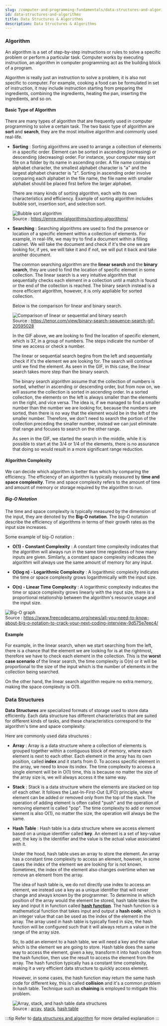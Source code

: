 ```yaml
---
slug: /computer-and-programming-fundamentals/data-structures-and-algorithms
id: data-structures-and-algorithms
title: Data Structures & Algorithms
description: Data Structures & Algorithms
---
```


### Algorithm

An algorithm is a set of step-by-step instructions or rules to solve a specific problem or perform a particular task. Computer works by executing instruction, an algorithm in computer programming act as the building block of a program.

Algorithm is really just an instruction to solve a problem, it is also not specific to computer. For example, cooking a food can be formulated in set of instruction, it may include instruction starting from preparing the ingredients, combining the ingredients, heating the pan, inserting the ingredients, and so on.

#### Basic Type of Algorithm

There are many types of algorithm that are frequently used in computer programming to solve a certain task. The two basic type of algorithm are **sort** and **search**, they are the most intuitive algorithm and commonly used real-life.

- **Sorting** : Sorting algorithms are used to arrange a collection of elements in a specific order. Element can be sorted in ascending (increasing) or descending (decreasing) order. For instance, your computer may sort file on a folder by its name in ascending order. A file name contains alphabet character, the smallest alphabet character is "a" and the largest alphabet character is "z". Sorting in ascending order involve comparing each alphabet in the file name, the file name with smaller alphabet should be placed first before the larger alphabet.

  There are many kinds of sorting algorithm, each with its own characteristics and efficiency. Example of sorting algorithm includes bubble sort, insertion sort, and selection sort.

  ![Bubble sort algorithm](./bubble-sort.gif)  
   Source : https://emre.me/algorithms/sorting-algorithms/

- **Searching** : Searching algorithms are used to find the presence or location of a specific element within a collection of elements. For example, in real-life, we may try to find a document within a filling cabinet. We will take the document and check if it's the one we are looking for, if yes, we will take it and if not, we will put it back and take another document.

  The common searching algorithm are the **linear search** and the **binary search**, they are used to find the location of specific element in some collection. The linear search is a very intuitive algorithm that sequentially checks each element in a collection until a match is found or the end of the collection is reached. The binary search instead is a more efficient algorithm, however, it is only appliable for sorted collection.

  Below is the comparison for linear and binary search.

  ![Comparison of linear or sequential and binary search](./search-algorithm-comparison.gif)  
   Source : https://tenor.com/view/binary-search-sequence-search-gif-20595028

  In the GIF above, we are looking to find the location of specific element, which is 37, in a group of numbers. The steps indicate the number of time we access or check a number.

  The linear or sequential search begins from the left and sequentially check if it's the element we are looking for. The search will continue until we find the element. As seen in the GIF, in this case, the linear search takes more step than the binary search.

  The binary search algorithm assume that the collection of numbers is sorted, whether in ascending or descending order, but from now on, we will assume the collection is sorted in ascending order. In a sorted collection, the elements on the left is always smaller than the elements on the right, and vice versa. The idea is, if we managed to find a smaller number than the number we are looking for, because the numbers are sorted, then there is no way that the element would be in the left of the smaller number. Therefore, we don't need to search the portion of the collection preceding the smaller number, instead we can just eliminate that range and focuses to search on the other range.

  As seen in the GIF, we started the search in the middle, while it is possible to start at the 3/4 or 1/4 of the elements, there is no assurance that doing so would result in a more significant range reduction.

#### Algorithm Complexity

We can decide which algorithm is better than which by comparing the efficiency. The efficiency of an algorithm is typically measured by **time and space complexity**. Time and space complexity refers to the amount of time and amount of memory or storage required by the algorithm to run.

##### Big-O Notation

The time and space complexity is typically measured by the dimension of the input, they are denoted by the **Big-O notation**. The big-O notation describe the efficiency of algorithms in terms of their growth rates as the input size increases.

Some example of big-O notation :

- **O(1) - Constant Complexity** : A constant time complexity indicates that the algorithm will always run in the same time regardless of how many inputs are given. Similarly, a constant space complexity indicates the algorithm will always use the same amount of memory for any input.

- **O(log n) - Logarithmic Complexity** : A logarithmic complexity indicates the time or space complexity grows logarithmically with the input size.

- **O(n) - Linear Time Complexity** : A logarithmic complexity indicates the time or space complexity grows linearly with the input size, there is a proportional relationship between the algorithm's resource usage and the input size.

![Big-O graph](./big-o.png)  
Source : https://www.freecodecamp.org/news/all-you-need-to-know-about-big-o-notation-to-crack-your-next-coding-interview-9d575e7eec4/

#### Example

For example, in the linear search, when we start searching from the left, there is a chance that the element we are looking for is at the rightmost, therefore we have to check each element in the collection. This is the **worst case scenario** of the linear search, the time complexity is O(n) or it will be proportional to the size of the input which is the number of elements in the collection being searched.

On the other hand, the linear search algorithm require no extra memory, making the space complexity is O(1).

### Data Structures

**Data Structures** are specialized formats of storage used to store data efficiently. Each data structure has different characteristics that are suited for different kinds of tasks, and these characteristics correspond to the algorithm's time and space complexity.

Here are commonly used data structures :

- **Array** : Array is a data structure where a collection of elements is grouped together within a contiguous block of memory, where each element is next to each other. Each element in the array has its own position, called **index** and it starts from 0. To access specific element in the array, we need to know its index. The time complexity to access a single element will be in O(1) time, this is because no matter the size of the array size is, we will always access it the same way.

- **Stack** : Stack is a data structure where the elements are stacked on top of each other. It follows the Last-In-First-Out (LIFO) principle, where element can be added or removed only from the top of the stack. The operation of adding element is often called "push" and the operation of removing element is called "pop". The time complexity to add or remove element is also O(1), no matter the size, the operation will always be the same.

- **Hash Table** : Hash table is a data structure where we access element based on a unique identifier called **key**. An element is a set of key-value pair, the key is the identifier and the value is the actual value associated with it.

  Under the hood, hash table uses an array to store the element. An array has a constant time complexity to access an element, however, in some cases the index of the element we are looking for is not known. Sometimes, the index of the element also changes overtime when we remove an element from the array.

  The idea of hash table is, we do not directly use index to access an element, we instead use a key as a unique identifier that will never change and always known by the programmer. To determine in which position of the array would the element be stored, hash table takes the key and input it in function called **[hash function](/data-structures-and-algorithms/hash-table#hash-function)**. The hash function is a mathematical function that takes input and output a **hash code**, which is an integer value that can be used as the index of the element in the array. The array used in hash table is typically fixed in size, the hash function will be configured such that it will always return a value in the range of the array size.

  So, to add an element to a hash table, we will need a key and the value which is the element we are going to store. Hash table does the same way to access the element, given a key, transform it into hash code from the hash function, then use the result to access the element from the array. The hash function typically has a constant time complexity, making it a very efficient data structure to quickly access element.

  However, in some cases, the hash function may return the same hash code for different key, this is called **collision** and it's a common problem in hash table. Technique such as **chaining** is employed to mitigate this problem.

  ![Array, stack, and hash table data structures](./data-structure.png)  
  Source : [array](https://www.geeksforgeeks.org/when-to-use-array-over-a-list/), [stack](https://www.trivusi.web.id/2022/07/struktur-data-stack.html), [hash table](https://khalilstemmler.com/blogs/data-structures-algorithms/hash-tables/)

:::tip
Refer to [data structures and algorithm](/data-structures-and-algorithms) for more detailed explanation
:::
